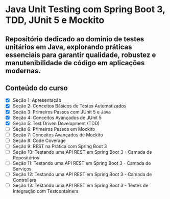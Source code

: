# Java Unit Testing com Spring Boot 3, TDD, JUnit 5 e Mockito

## Repositório dedicado ao domínio de testes unitários em Java, explorando práticas essenciais para garantir qualidade, robustez e manutenibilidade de código em aplicações modernas.

## Conteúdo do curso
- [x] Seção 1: Apresentação
- [x] Seção 2: Conceitos Básicos de Testes Automatizados
- [x] Seção 3: Primeiros Passos com JUnit 5 e Java
- [x] Seção 4: Conceitos Avançados de JUnit 5
- [x] Seção 5: Test Driven Development (TDD)
- [ ] Seção 6: Primeiros Passos em Mockito
- [ ] Seção 7: Conceitos Avançados de Mockito
- [ ] Seção 8: Code Coverage
- [ ] Seção 9: REST na Prática com Spring Boot 3
- [ ] Seção 10: Testando uma API REST em Spring Boot 3 - Camada de Repositórios
- [ ] Seção 11: Testando uma API REST em Spring Boot 3 - Camada de Serviços
- [ ] Seção 12: Testando uma API REST em Spring Boot 3 - Camada de Controllers
- [ ] Seção 13: Testando uma API REST em Spring Boot 3 - Testes de Integração com Testcontainers
